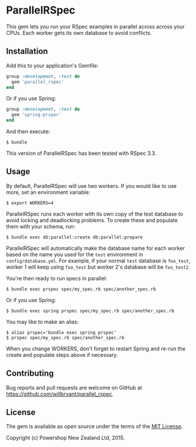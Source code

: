 # ParallelRSpec

This gem lets you run your RSpec examples in parallel across across your CPUs.  Each worker gets its own database to avoid conflicts.

## Installation

Add this to your application's Gemfile:

```ruby
group :development, :test do
  gem 'parallel_rspec'
end
```

Or if you use Spring:

```ruby
group :development, :test do
  gem 'spring-prspec'
end
```

And then execute:

    $ bundle

This version of ParallelRSpec has been tested with RSpec 3.3.

## Usage

By default, ParallelRSpec will use two workers.  If you would like to use more, set an environment variable:

    $ export WORKERS=4

ParallelRSpec runs each worker with its own copy of the test database to avoid locking and deadlocking problems.  To create these and populate them with your schema, run:

    $ bundle exec db:parallel:create db:parallel:prepare

ParallelRSpec will automatically make the database name for each worker based on the name you used for the `test` environment in `config/database.yml`.  For example, if your normal `test` database is `foo_test`, worker 1 will keep using `foo_test` but worker 2's database will be `foo_test2`.

You're then ready to run specs in parallel:

    $ bundle exec prspec spec/my_spec.rb spec/another_spec.rb

Or if you use Spring:

    $ bundle exec spring prspec spec/my_spec.rb spec/another_spec.rb

You may like to make an alias:

    $ alias prspec='bundle exec spring prspec'
    $ prspec spec/my_spec.rb spec/another_spec.rb

When you change WORKERS, don't forget to restart Spring and re-run the create and populate steps above if necessary.

## Contributing

Bug reports and pull requests are welcome on GitHub at https://github.com/willbryant/parallel_rspec.


## License

The gem is available as open source under the terms of the [MIT License](http://opensource.org/licenses/MIT).

Copyright (c) Powershop New Zealand Ltd, 2015.
